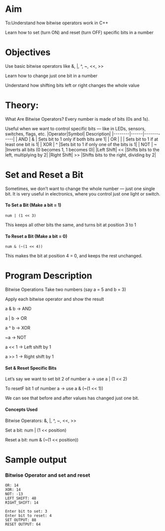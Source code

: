 
# Aim
To:Understand how bitwise operators work in C++

Learn how to set (turn ON) and reset (turn OFF) specific bits in a number

# Objectives
 Use basic bitwise operators like &, |, ^, ~, <<, >>

 Learn how to change just one bit in a number

 Understand how shifting bits left or right changes the whole value

# Theory:
What Are Bitwise Operators?
Every number is made of bits (0s and 1s).

Useful when we want to control specific bits — like in LEDs, sensors, switches, flags, etc.
|Operator|Symbol| Description|
|--------|------|------------|
| AND    | &     |  Sets bit to 1 only if both bits are 1|
| OR     |  \|    | Sets bit to 1 if at least one bit is 1|
| XOR    |  ^    |Sets bit to 1 if only one of the bits is 1|
| NOT    |  ~    |Inverts all bits (0 becomes 1, 1 becomes 0)|
|Left Shift| <<  |Shifts bits to the left, multiplying by 2|
|Right Shift| >> |Shifts bits to the right, dividing by 2|

# Set and Reset a Bit
Sometimes, we don’t want to change the whole number — just one single bit. It is very useful in electronics, where you control just one light or switch.

#### To Set a Bit (Make a bit = 1)
```num | (1 << 3)```

This keeps all other bits the same, and turns bit at position 3 to 1

#### To Reset a Bit (Make a bit = 0)
```num & (~(1 << 4))```

This makes the bit at position 4 = 0, and keeps the rest unchanged.

# Program Description
Bitwise Operations
Take two numbers (say a = 5 and b = 3)

Apply each bitwise operator and show the result

a & b → AND

a | b → OR

a ^ b → XOR

~a → NOT

a << 1 → Left shift by 1

a >> 1 → Right shift by 1

#### Set & Reset Specific Bits
Let’s say we want to set bit 2 of number a → use a | (1 << 2)

To resetF bit 1 of number a → use a & (~(1 << 1))

We can see that before and after values has changed just one bit.

#### Concepts Used
Bitwise Operators: &, |, ^, ~, <<, >>

Set a bit: num | (1 << position)

Reset a bit: num & (~(1 << position))
# Sample output
### Bitwise Operator and set and reset 

```AND: 0
OR: 14
XOR: 14
NOT: -13
LEFT_SHIFT: 48
RIGHT_SHIFT: 14

Enter bit to set: 3
Enter bit to reset: 4
SET OUTPUT: 88
RESET OUTPUT: 64

